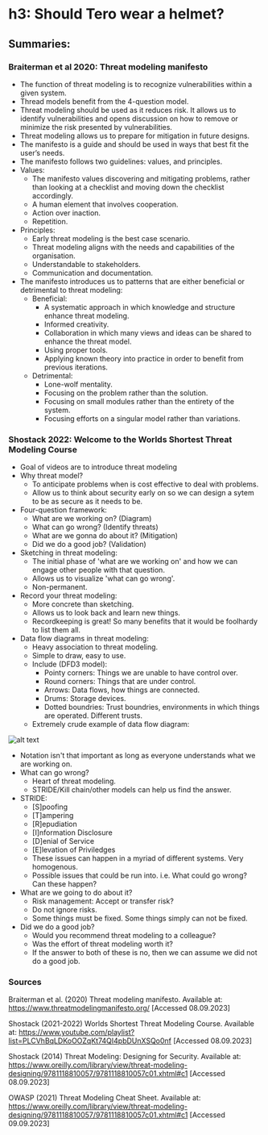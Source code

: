# h3: Should Tero wear a helmet?

## Summaries:

### Braiterman et al 2020: Threat modeling manifesto

*	The function of threat modeling is to recognize vulnerabilities within a given system.
*	Thread models benefit from the 4-question model.
*	Threat modeling should be used as it reduces risk. It allows us to identify vulnerabilities and opens discussion on how to remove or minimize the risk presented by vulnerabilities.
*	Threat modeling allows us to prepare for mitigation in future designs.
*	The manifesto is a guide and should be used in ways that best fit the user’s needs.
*	The manifesto follows two guidelines: values, and principles.
*	Values:
    *	The manifesto values discovering and mitigating problems, rather than looking at a checklist and moving down the checklist accordingly.
    *	A human element that involves cooperation.
    *	Action over inaction.
    *	Repetition.
*	Principles:
    *	Early threat modeling is the best case scenario.
    *	Threat modeling aligns with the needs and capabilities of the organisation.
    *	Understandable to stakeholders.
    *	Communication and documentation.
*	The manifesto introduces us to patterns that are either beneficial or detrimental to threat modeling:
    *	Beneficial:
          * A systematic approach in which knowledge and structure enhance threat modeling.
          * Informed creativity.
          * Collaboration in which many views and ideas can be shared to enhance the threat model.
          * Using proper tools.
          * Applying known theory into practice in order to benefit from previous iterations.
    *	Detrimental:
          * Lone-wolf mentality.
          * Focusing on the problem rather than the solution.
          * Focusing on small modules rather than the entirety of the system.
          * Focusing efforts on a singular model rather than variations.

### Shostack 2022: Welcome to the Worlds Shortest Threat Modeling Course

* Goal of videos are to introduce threat modeling
* Why threat model?
    *	To anticipate problems when is cost effective to deal with problems.
    *	Allow us to think about security early on so we can design a sytem to be as secure as it needs to be.
* Four-question framework:
    *	What are we working on? (Diagram)
    *	What can go wrong? (Identify threats)
    *	What are we gonna do about it? (Mitigation)
    *	Did we do a good job? (Validation)
* Sketching in threat modeling:
    *	The initial phase of 'what are we working on' and how we can engage other people with that question.
    *	Allows us to visualize 'what can go wrong'.
    *	Non-permanent.
* Record your threat modeling:
    *	More concrete than sketching.
    *	Allows us to look back and learn new things.
    *	Recordkeeping is great! So many benefits that it would be foolhardy to list them all.
* Data flow diagrams in threat modeling:
    *	Heavy association to threat modeling.
    *	Simple to draw, easy to use.
    *	Include (DFD3 model):
          * Pointy corners: Things we are unable to have control over.
          * Round corners: Things that are under control.
          * Arrows: Data flows, how things are connected.
          * Drums: Storage devices.
          * Dotted boundries: Trust boundries, environments in which things are operated. Different trusts.
    *	Extremely crude example of data flow diagram:
  
![alt text](https://user-images.githubusercontent.com/142781925/266778360-21626066-75b3-41fb-93d7-823f3af3aa56.png)

   * Notation isn't that important as long as everyone understands what we are working on.
* What can go wrong?
    *	Heart of threat modeling.
    *	STRIDE/Kill chain/other models can help us find the answer.
* STRIDE:
    *	[S]poofing
    *	[T]ampering
    *	[R]epudiation
    *	[I]nformation Disclosure
    *	[D]enial of Service
    *	[E]levation of Priviledges
    *	These issues can happen in a myriad of different systems. Very homogenous.
    *	Possible issues that could be run into. i.e. What could go wrong? Can these happen?
* What are we going to do about it?
    *	Risk management: Accept or transfer risk?
    *	Do not ignore risks.
    *	Some things must be fixed. Some things simply can not be fixed.
* Did we do a good job?
    *	Would you recommend threat modeling to a colleague?
    *	Was the effort of threat modeling worth it?
    *	If the answer to both of these is no, then we can assume we did not do a good job.


### Sources

Braiterman et al. (2020) Threat modeling manifesto. Available at: https://www.threatmodelingmanifesto.org/ [Accessed 08.09.2023]

Shostack (2021-2022) Worlds Shortest Threat Modeling Course. Available at: https://www.youtube.com/playlist?list=PLCVhBqLDKoOOZqKt74QI4pbDUnXSQo0nf [Accessed 08.09.2023]

Shostack (2014) Threat Modeling: Designing for Security. Available at: https://www.oreilly.com/library/view/threat-modeling-designing/9781118810057/9781118810057c01.xhtml#c1 [Accessed 08.09.2023]

OWASP (2021) Threat Modeling Cheat Sheet. Available at: https://www.oreilly.com/library/view/threat-modeling-designing/9781118810057/9781118810057c01.xhtml#c1 [Accessed 09.09.2023]

